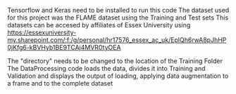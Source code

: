 Tensorflow and Keras need to be installed to run this code
The dataset used for this project was the FLAME dataset using the Training and Test sets
This datasets can be accesed by affiliates of Essex University using 
https://essexuniversity-my.sharepoint.com/:f:/g/personal/hr17576_essex_ac_uk/EplQh6rwA8pJhHP0jKfg6-kBVHyb1BE9TCAj4MVR0tyOEA

The "directory" needs to be changed to the location of the Training Folder
The DataProcessing code loads the data, divides it into Training and Validation 
and displays the output of loading, applying data augmentation to a frame and to the complete dataset

